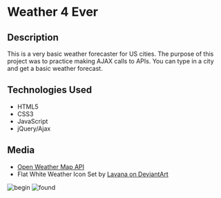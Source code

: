<h1> Weather 4 Ever </h1>

<h2> Description </h2>
<p> This is a very basic weather forecaster for US cities. The purpose of this project was to practice making AJAX calls to APIs. You can type in a city and get a basic weather forecast.</p>

<h2> Technologies Used </h2>
<ul>
<li> HTML5 </li>
<li> CSS3 </li>
<li> JavaScript </li>
<li> jQuery/Ajax </li>
</ul>

<h2> Media </h2>
<ul>
<li> <a href = "http://openweathermap.org/api"> Open Weather Map API </a> </li>
<li> Flat White Weather Icon Set by <a href = "http://lavana.deviantart.com/art/Flat-Weather-Icons-32021664"> Lavana on DeviantArt</a></li>
</ul>

<img src= "http://i.imgur.com/qw82tAh.png?1" alt = "begin"> 

<img src = "http://i.imgur.com/zVJr7Ht.png?1" alt = "found">
